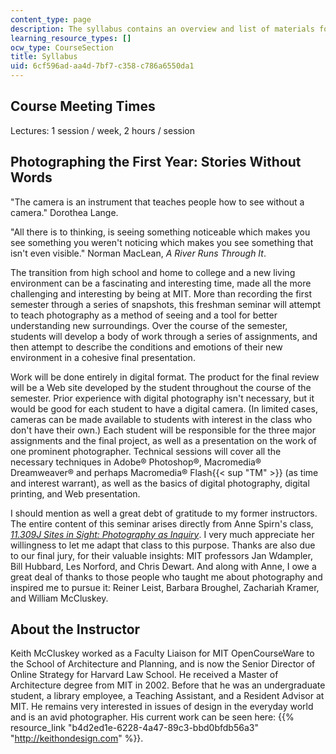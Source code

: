 ```yaml
---
content_type: page
description: The syllabus contains an overview and list of materials for the course.
learning_resource_types: []
ocw_type: CourseSection
title: Syllabus
uid: 6cf596ad-aa4d-7bf7-c358-c786a6550da1
---
```


Course Meeting Times
--------------------

Lectures: 1 session / week, 2 hours / session

Photographing the First Year: Stories Without Words
---------------------------------------------------

"The camera is an instrument that teaches people how to see without a camera." Dorothea Lange.

"All there is to thinking, is seeing something noticeable which makes you see something you weren't noticing which makes you see something that isn't even visible." Norman MacLean, _A River Runs Through It_.

The transition from high school and home to college and a new living environment can be a fascinating and interesting time, made all the more challenging and interesting by being at MIT. More than recording the first semester through a series of snapshots, this freshman seminar will attempt to teach photography as a method of seeing and a tool for better understanding new surroundings. Over the course of the semester, students will develop a body of work through a series of assignments, and then attempt to describe the conditions and emotions of their new environment in a cohesive final presentation.

Work will be done entirely in digital format. The product for the final review will be a Web site developed by the student throughout the course of the semester. Prior experience with digital photography isn't necessary, but it would be good for each student to have a digital camera. (In limited cases, cameras can be made available to students with interest in the class who don't have their own.) Each student will be responsible for the three major assignments and the final project, as well as a presentation on the work of one prominent photographer. Technical sessions will cover all the necessary techniques in Adobe® Photoshop®, Macromedia® Dreamweaver® and perhaps Macromedia® Flash{{< sup "TM" >}} (as time and interest warrant), as well as the basics of digital photography, digital printing, and Web presentation.

I should mention as well a great debt of gratitude to my former instructors. The entire content of this seminar arises directly from Anne Spirn's class, [_11.309J Sites in Sight: Photography as Inquiry_](/courses/11-309j-sites-in-sight-photography-as-inquiry-fall-2003). I very much appreciate her willingness to let me adapt that class to this purpose. Thanks are also due to our final jury, for their valuable insights: MIT professors Jan Wdampler, Bill Hubbard, Les Norford, and Chris Dewart. And along with Anne, I owe a great deal of thanks to those people who taught me about photography and inspired me to pursue it: Reiner Leist, Barbara Broughel, Zachariah Kramer, and William McCluskey.

About the Instructor
--------------------

Keith McCluskey worked as a Faculty Liaison for MIT OpenCourseWare to the School of Architecture and Planning, and is now the Senior Director of Online Strategy for Harvard Law School. He received a Master of Architecture degree from MIT in 2002. Before that he was an undergraduate student, a library employee, a Teaching Assistant, and a Resident Advisor at MIT. He remains very interested in issues of design in the everyday world and is an avid photographer. His current work can be seen here: {{% resource_link "b4d2ed1e-6228-4a47-89c3-bbd0bfdb56a3" "http://keithondesign.com" %}}.